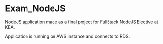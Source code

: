 # Exam_NodeJS

NodeJS application made as a final project for FullStack NodeJS Elective at KEA.

Application is running on AWS instance and connects to RDS. 
